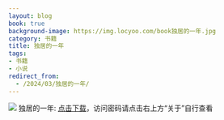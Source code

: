 ```yaml
---
layout: blog
book: true
background-image: https://img.locyoo.com/book独居的一年.jpg
category: 书籍
title: 独居的一年
tags:
- 书籍
- 小说
redirect_from:
  - /2024/03/独居的一年/
---
```

![](https://img.locyoo.com/book独居的一年.jpg)
独居的一年: <a name = "ref1" href="https://url18.ctfile.com/f/50983618-1345404577-f79600?p=3619">点击下载</a>，访问密码请点击右上方“关于”自行查看